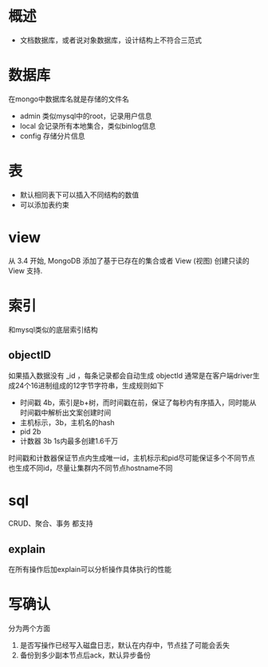 # 概述
- 文档数据库，或者说对象数据库，设计结构上不符合三范式

# 数据库
在mongo中数据库名就是存储的文件名

- admin 类似mysql中的root，记录用户信息
- local 会记录所有本地集合，类似binlog信息
- config 存储分片信息

# 表
- 默认相同表下可以插入不同结构的数值
- 可以添加表约束

# view
从 3.4 开始, MongoDB 添加了基于已存在的集合或者 View (视图) 创建只读的 View 支持.

# 索引
和mysql类似的底层索引结构

## objectID
如果插入数据没有 _id ，每条记录都会自动生成 objectId 通常是在客户端driver生成24个16进制组成的12字节字符串，生成规则如下

- 时间戳 4b，索引是b+树，而时间戳在前，保证了每秒内有序插入，同时能从时间戳中解析出文案创建时间
- 主机标示，3b，主机名的hash
- pid 2b
- 计数器 3b 1s内最多创建1.6千万

时间戳和计数器保证节点内生成唯一id，主机标示和pid尽可能保证多个不同节点也生成不同id，尽量让集群内不同节点hostname不同

# sql
CRUD、聚合、事务 都支持

## explain
在所有操作后加explain可以分析操作具体执行的性能

# 写确认
分为两个方面

1. 是否写操作已经写入磁盘日志，默认在内存中，节点挂了可能会丢失
2. 备份到多少副本节点后ack，默认异步备份

